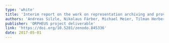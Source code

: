 ```yaml
---
type: 'white'
title: 'Interim report on the work on representation archiving and provision of object-based audio'
authors: 'Andreas Silzle, Nikolaus Färber, Michael Meier, Tilman Herberger, Andrew Mason, Chris Baume, Matt Firth and Matt Paradis'
publisher: 'ORPHEUS project deliverable'
link: 'https://doi.org/10.5281/zenodo.845336'
date: 2017-05-01
---
```

